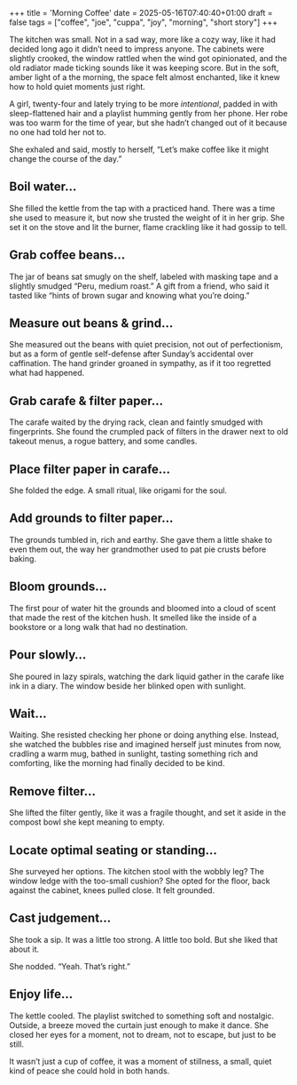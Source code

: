 +++
title = 'Morning Coffee'
date = 2025-05-16T07:40:40+01:00
draft = false
tags = ["coffee", "joe", "cuppa", "joy", "morning", "short story"]
+++

The kitchen was small. Not in a sad way, more like a cozy way, like it had decided long ago it didn’t need to impress anyone. The cabinets were slightly crooked, the window rattled when the wind got opinionated, and the old radiator made ticking sounds like it was keeping score. But in the soft, amber light of a the morning, the space felt almost enchanted, like it knew how to hold quiet moments just right.

A girl, twenty-four and lately trying to be more *intentional*, padded in with sleep-flattened hair and a playlist humming gently from her phone. Her robe was too warm for the time of year, but she hadn’t changed out of it because no one had told her not to.

She exhaled and said, mostly to herself, “Let’s make coffee like it might change the course of the day.”

## Boil water…
She filled the kettle from the tap with a practiced hand. There was a time she used to measure it, but now she trusted the weight of it in her grip. She set it on the stove and lit the burner, flame crackling like it had gossip to tell.

## Grab coffee beans…
The jar of beans sat smugly on the shelf, labeled with masking tape and a slightly smudged “Peru, medium roast.” A gift from a friend, who said it tasted like “hints of brown sugar and knowing what you’re doing.”

## Measure out beans & grind…
She measured out the beans with quiet precision, not out of perfectionism, but as a form of gentle self-defense after Sunday’s accidental over caffination. The hand grinder groaned in sympathy, as if it too regretted what had happened.

## Grab carafe & filter paper…
The carafe waited by the drying rack, clean and faintly smudged with fingerprints. She found the crumpled pack of filters in the drawer next to old takeout menus, a rogue battery, and some candles.

## Place filter paper in carafe…
She folded the edge. A small ritual, like origami for the soul.

## Add grounds to filter paper…
The grounds tumbled in, rich and earthy. She gave them a little shake to even them out, the way her grandmother used to pat pie crusts before baking.

## Bloom grounds…
The first pour of water hit the grounds and bloomed into a cloud of scent that made the rest of the kitchen hush. It smelled like the inside of a bookstore or a long walk that had no destination.

## Pour slowly…
She poured in lazy spirals, watching the dark liquid gather in the carafe like ink in a diary. The window beside her blinked open with sunlight.

## Wait…
Waiting. She resisted checking her phone or doing anything else. Instead, she watched the bubbles rise and imagined herself just minutes from now, cradling a warm mug, bathed in sunlight, tasting something rich and comforting, like the morning had finally decided to be kind.

## Remove filter…
She lifted the filter gently, like it was a fragile thought, and set it aside in the compost bowl she kept meaning to empty.

## Locate optimal seating or standing…
She surveyed her options. The kitchen stool with the wobbly leg? The window ledge with the too-small cushion? She opted for the floor, back against the cabinet, knees pulled close. It felt grounded.

## Cast judgement…
She took a sip. It was a little too strong. A little too bold. But she liked that about it.

She nodded. “Yeah. That’s right.”

## Enjoy life…
The kettle cooled. The playlist switched to something soft and nostalgic. Outside, a breeze moved the curtain just enough to make it dance. She closed her eyes for a moment, not to dream, not to escape, but just to be still.

It wasn’t just a cup of coffee, it was a moment of stillness, a small, quiet kind of peace she could hold in both hands.
